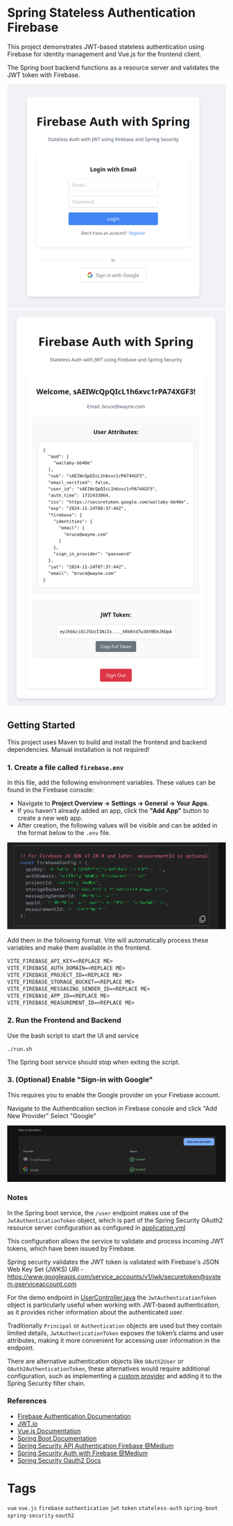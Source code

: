 # Spring Stateless Authentication Firebase

This project demonstrates JWT-based stateless authentication using Firebase for identity management and Vue.js for the frontend client.

The Spring boot backend functions as a resource server and validates the JWT token with Firebase. 

![app_screenshot_login.png](docs/app_screenshot_login.png)
![app_screenshot_authenticated.png](docs/app_screenshot_authenticated.png)

## Getting Started

This project uses Maven to build and install the frontend and backend dependencies. Manual installation is not required!

### 1. Create a file called `firebase.env`

In this file, add the following environment variables. These values can be found in the Firebase console:

- Navigate to **Project Overview → Settings → General → Your Apps**.
- If you haven't already added an app, click the **"Add App"** button to create a new web app.
- After creation, the following values will be visible and can be added in the format below to the `.env` file.

![firebase_config.png](docs/firebase_config.png)

Add them in the following format. Vite will automatically process these variables and make them available in the frontend.
```
VITE_FIREBASE_API_KEY=<REPLACE ME>
VITE_FIREBASE_AUTH_DOMAIN=<REPLACE ME>
VITE_FIREBASE_PROJECT_ID=<REPLACE ME>
VITE_FIREBASE_STORAGE_BUCKET=<REPLACE ME>
VITE_FIREBASE_MESSAGING_SENDER_ID=<REPLACE ME>
VITE_FIREBASE_APP_ID=<REPLACE ME>
VITE_FIREBASE_MEASUREMENT_ID=<REPLACE ME>
```

### 2. Run the Frontend and Backend

Use the bash script to start the UI and service

```shell
./run.sh
```

The Spring boot service should stop when exiting the script.

### 3. (Optional) Enable "Sign-in with Google"

This requires you to enable the Google provider on your Firebase account.

Navigate to the Authentication section in Firebase console and click "Add New Provider"
Select "Google"

![firebase_google_provider.png](docs/firebase_google_provider.png)

### Notes

In the Spring boot service, the `/user` endpoint makes use of the `JwtAuthenticationToken` object, which is part of the Spring Security OAuth2 resource server configuration as configured in [application.yml](src/main/resources/application.yml)

This configuration allows the service to validate and process incoming JWT tokens, which have been issued by Firebase.

Spring security validates the JWT token is validated with Firebase's JSON Web Key Set (JWKS) URI - https://www.googleapis.com/service_accounts/v1/jwk/securetoken@system.gserviceaccount.com 

For the demo endpoint in [UserController.java](src/main/java/com/tomaytotomato/auth/UserController.java) the `JwtAuthenticationToken` object is particularly useful when working with JWT-based authentication, as it provides richer information about the authenticated user. 

Traditionally `Principal` or `Authentication` objects are used but they contain limited details, `JwtAuthenticationToken` exposes the token’s claims and user attributes, making it more convenient for accessing user information in the endpoint.

There are alternative authentication objects like `OAuth2User` or `OAuth2AuthenticationToken`, these alternatives would require additional configuration, such as implementing a [custom provider](https://www.baeldung.com/spring-security-authentication-provider) and adding it to the Spring Security filter chain. 

### References

- [Firebase Authentication Documentation](https://firebase.google.com/docs/auth)
- [JWT.io](https://jwt.io/)
- [Vue.js Documentation](https://vuejs.org/)
- [Spring Boot Documentation](https://spring.io/projects/spring-boot)
- [Spring Security API Authentication Firebase @Medium](https://medium.com/@purikunal22/securing-springboot-api-using-firebase-authentication-16d72dd250cc)
- [Spring Security Auth with Firebase @Medium](https://medium.com/comsystoreply/authentication-with-firebase-auth-and-spring-security-fcb2c1dc96d)
- [Spring Security Oauth2 Docs](https://docs.spring.io/spring-security/reference/servlet/oauth2/resource-server/jwt.html)

# Tags

`vue` `vue.js` `firebase` `authentication` `jwt` `token` `stateless-auth` `spring-boot` `spring-security` `oauth2` 
